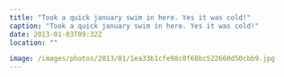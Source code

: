 ```yaml
---
title: "Took a quick january swim in here. Yes it was cold!"
caption: "Took a quick january swim in here. Yes it was cold!"
date: 2013-01-03T09:32Z
location: ""

image: /images/photos/2013/01/1ea33b1cfe98c0f68bc522660d50cbb9.jpg
---
```

